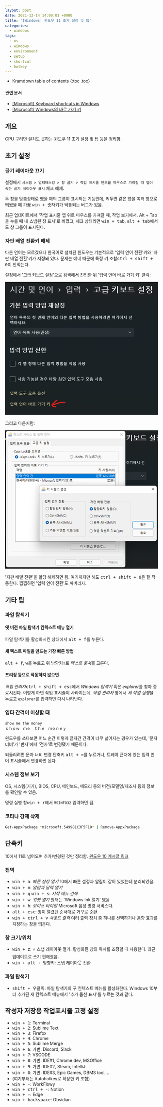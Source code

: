 ```yaml
---
layout: post
date: 2021-12-14 14:00:01 +0900
title: '[Windows] 윈도우 11 초기 설정 및 팁'
categories:
  - windows
tags:
  - os
  - windows
  - environment
  - setup
  - shortcut
  - hotkey
---
```


* Kramdown table of contents
{:toc .toc}

#### 관련 문서

- [\[Microsoft\] Keyboard shortcuts in Windows](https://support.microsoft.com/en-us/windows/keyboard-shortcuts-in-windows-dcc61a57-8ff0-cffe-9796-cb9706c75eec)
- [\[Microsoft\] Windows의 바로 가기 키](https://support.microsoft.com/ko-kr/windows/windows의-바로-가기-키-dcc61a57-8ff0-cffe-9796-cb9706c75eec)


## 개요

CPU 구리면 설치도 못하는 윈도우 11 초기 설정 및 팁 등을 정리함.


## 초기 설정

### 끌기 레이아웃 끄기

설정에서 `시스템 > 멀티태스킹 > 창 끌기 > 작업 표시줄 단추를 마우스로 가리킬 때 앱이 속한 끌기 레이아웃 표시` 체크 해제.

두 창을 맞춤상태로 했을 때의 그룹이 표시되는 기능인데, 켜두면 같은 앱을 여러 창으로 띄웠을 때 가끔 <kbd>win + 숫자</kbd>키가 먹통되는 버그가 있음.

최근 업데이트에서 '작업 표시줄 앱 위로 마우스를 가져갈 때, 작업 보기에서, Alt + Tab을 누를 때 내 스냅된 창 표시'로 바꼈고, 체크 상태라면 <kbd>win + tab</kbd>, <kbd>alt + tab</kbd>에서도 창 그룹이 표시된다.

### 자판 배열 전환키 해제

다른 언어는 모르겠으나 한국어로 설치된 윈도우는 기본적으로 '입력 언어 전환'키와 '자판 배열 전환'키가 지정돼 있다. 문제는 얘네 때문에 특정 키 조합<kbd>ctrl + shift + 0</kbd>이 안먹는다.

설정에서 '고급 키보드 설정'으로 검색해서 진입한 뒤 '입력 언어 바로 가기 키' 클릭:

![](/images/let-me-press-ctrl-shift-0-bitch-1.png)

그리고 다음처럼:

![](/images/let-me-press-ctrl-shift-0-bitch-2.png)

'자판 배열 전환'을 할당 해제하면 됨. 여기까지만 해도 <kbd>ctrl + shift + 0</kbd>은 잘 작동한다. 찝찝하면 '입력 언어 전환'도 꺼버리자.


## 기타 팁

### 파일 탐색기

#### 옛 버전 파일 탐색기 컨텍스트 메뉴 열기

파일 탐색기를 활성화시킨 상태에서 <kbd>alt + f</kbd>를 누른다.

#### 새 텍스트 파일을 만드는 가장 빠른 방법

<kbd>alt + f</kbd>, <kbd>w</kbd>를 누르고 위 방향키<kbd>↑</kbd>로 *텍스트 문서*를 고른다.

#### 프리징 등으로 작동하지 않으면

*작업 관리자*<kbd>ctrl + shift + esc</kbd>에서 *Windows 탐색기* 혹은 *explorer*를 찾아 종료시킨다. 이렇게 하면 작업 표시줄이 사라지는데, *작업 관리자* 창에서 *새 작업 실행*을 누르고 `explorer`를 입력하면 다시 나타난다.

### 영타 간격이 이상할 때

```
show me the money
ｓｈｏｗ　ｍｅ　ｔｈｅ　ｍｏｎｅｙ
```

윈도우를 쓰다보면 어느 순간 이렇게 글자간 간격이 너무 넓어지는 경우가 있는데, '문자 너비'가 '반자'에서 '전자'로 변경됐기 때문이다.

되돌리려면 문자 너비 변경 단축키 <kbd>alt + \=</kbd>를 누르거나, 트레이 근처에 있는 입력 언어 표시줄에서 변경하면 된다.

### 시스템 정보 보기

OS, 시스템(기기), BIOS, CPU, 메인보드, 메모리 등의 버전/모델명/제조사 등의 정보를 확인할 수 있음.

명령 실행 창<kbd>win + r</kbd>에서 `MSINFO32` 입력하면 됨.

### 코타나 강제 삭제

```bash
Get-AppxPackage *microsoft.549981C3F5F10* | Remove-AppxPackage
```


## 단축키

10에서 11로 넘어오며 추가/변경된 것만 정리함. [윈도우 10 게시글 링크](/windows/windows-윈도우-10-초기-설정-및-팁-windows-10-tips/)

### 전역

- <kbd>win + a</kbd>: *빠른 설정 열기* 10에서 빠른 설정과 알림이 같이 있었는데 분리되었음.
- <kbd>win + n</kbd>: *알림과 달력 열기*
- <kbd>win + q</kbd> <kbd>win + s</kbd>: *시작 메뉴 검색*
- <kbd>win + w</kbd>: *위젯 열기* 원래는 'Windows Ink 열기' 였음
- <kbd>win + h</kbd>: *보이스 타이핑* Microsoft 음성 명령 서비스다.
- <kbd>alt + esc</kbd>: 창이 열렸던 순서대로 거꾸로 순환
- <kbd>win + ctrl + v</kbd> *사운드 출력* 여러 출력 장치 중 하나를 선택하거나 음향 효과를 지정하는 창을 띄운다.

### 창 크기/위치

- <kbd>win + z</kbd>: ⭐ 스냅 레이아웃 열기. 활성화된 창의 위치를 조정할 때 사용한다. 최근 업데이트로 쓰기 편해졌음.
- <kbd>win + alt + 방향키</kbd>: 스냅 레이아웃 전환

### 파일 탐색기

- <kbd>shift + 우클릭</kbd>: 파일 탐색기의 구 컨텍스트 메뉴를 활성화한다. Windows 10부터 추가된 새 컨텍스트 메뉴에서 '추가 옵션 표시'를 누르는 것과 같다.


## 작성자 저장용 작업표시줄 고정 설정

- <kbd>win + 1</kbd>: Terminal
- <kbd>win + 2</kbd>: Sublime Text
- <kbd>win + 3</kbd>: Firefox
- <kbd>win + 4</kbd>: Chrome
- <kbd>win + 5</kbd>: Sublime Merge
- <kbd>win + 6</kbd>: 가변: Discord, Slack
- <kbd>win + 7</kbd>: VSCODE
- <kbd>win + 8</kbd>: 가변: IDE#1, Chrome dev, MSOffice
- <kbd>win + 9</kbd>: 가변: IDE#2, Steam, IntelliJ
- <kbd>win + 0</kbd>: 가변: IDE#3, Epic Games, DBMS tool, ...
- (여기부터는 Autohotkey로 확장한 키 조합)
- <kbd>win + \-</kbd>: WorkFlowy
- <kbd>win + ctrl + \-</kbd>: Notion
- <kbd>win + \=</kbd>: Edge
- <kbd>win + backspace</kbd>: Obsidian
